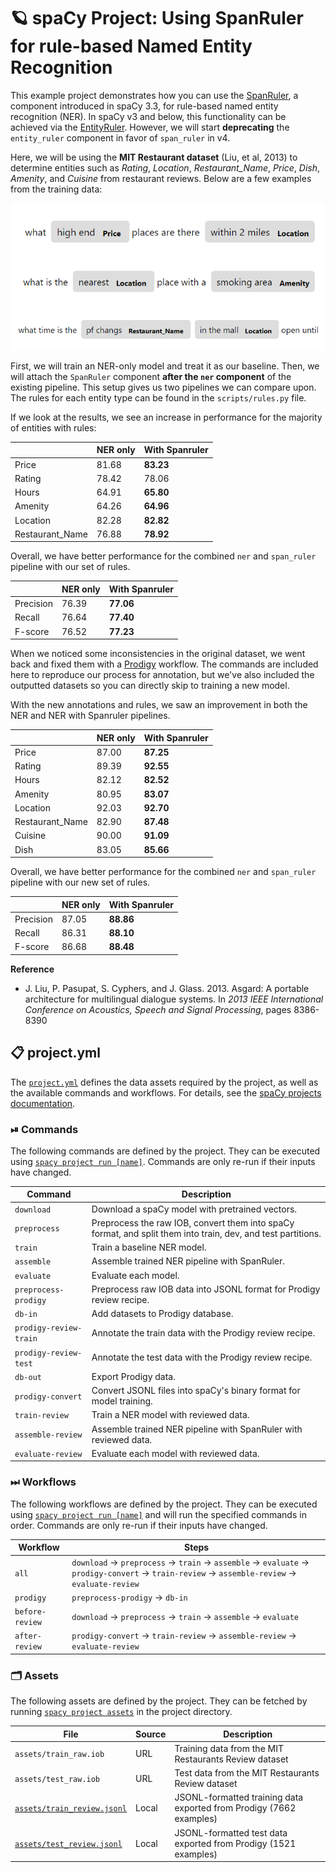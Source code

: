 <!-- SPACY PROJECT: AUTO-GENERATED DOCS START (do not remove) -->

# 🪐 spaCy Project: Using SpanRuler for rule-based Named Entity Recognition

This example project demonstrates how you can use the
[SpanRuler](https://spacy.io/api/spanruler), a component introduced in spaCy
3.3, for rule-based named entity recognition (NER). In spaCy v3 and below,
this functionality can be achieved via the
[EntityRuler](https://spacy.io/api/entityruler). However, we will start
**deprecating** the `entity_ruler` component in favor of `span_ruler` in v4.

Here, we will be using the **MIT Restaurant dataset** (Liu, et al, 2013) to
determine entities such as *Rating*, *Location*, *Restaurant_Name*,
*Price*, *Dish*, *Amenity*,  and *Cuisine* from restaurant reviews.
Below are a few examples from the training data:

![](figures/example_00.png)
![](figures/example_01.png)
![](figures/example_02.png)

First, we will train an NER-only model and treat it as our baseline. Then, we
will attach the `SpanRuler` component **after the `ner` component** of the
existing pipeline. This setup gives us two pipelines we can compare upon. The
rules for each entity type can be found in the `scripts/rules.py` file.

If we look at the results, we see an increase in performance for the majority
of entities with rules:

|          | NER only  | With Spanruler  |
|----------|-----------|-----------------|
| Price    | 81.68     | **83.23**       |
| Rating   | 78.42     |   78.06         |
| Hours    | 64.91     | **65.80**       |
| Amenity  | 64.26     | **64.96**       |
| Location | 82.28     | **82.82**       |
| Restaurant_Name| 76.88     | **78.92**       |

Overall, we have better performance for the combined `ner` and `span_ruler`
pipeline with our set of rules.

|           | NER only | With Spanruler |
|-----------|----------|----------------|
| Precision | 76.39    | **77.06**      |
| Recall    | 76.64    | **77.40**      |
| F-score   | 76.52    | **77.23**      |

When we noticed some inconsistencies in the original dataset, we went back and
fixed them with a [Prodigy](https://prodi.gy) workflow. The commands are included
here to reproduce our process for annotation, but we've also included the outputted
datasets so you can directly skip to training a new model. 

With the new annotations and rules, we saw an improvement in both the NER and NER with 
Spanruler pipelines.

|          | NER only  | With Spanruler  |
|----------|-----------|-----------------|
| Price    | 87.00     | **87.25**       |
| Rating   | 89.39     | **92.55**       |
| Hours    | 82.12     | **82.52**       |
| Amenity  | 80.95     | **83.07**       |
| Location | 92.03     | **92.70**       |
| Restaurant_Name| 82.90     | **87.48**       |
| Cuisine  | 90.00     | **91.09**       |
| Dish     | 83.05     | **85.66**       |

Overall, we have better performance for the combined `ner` and `span_ruler`
pipeline with our new set of rules.

|           | NER only | With Spanruler |
|-----------|----------|----------------|
| Precision | 87.05    | **88.86**      |
| Recall    | 86.31    | **88.10**      |
| F-score   | 86.68    | **88.48**      |

**Reference**

- J. Liu, P. Pasupat, S. Cyphers, and J. Glass. 2013. Asgard: A portable
architecture for multilingual dialogue systems. In *2013 IEEE International
Conference on Acoustics, Speech and Signal Processing*, pages 8386-8390


## 📋 project.yml

The [`project.yml`](project.yml) defines the data assets required by the
project, as well as the available commands and workflows. For details, see the
[spaCy projects documentation](https://spacy.io/usage/projects).

### ⏯ Commands

The following commands are defined by the project. They
can be executed using [`spacy project run [name]`](https://spacy.io/api/cli#project-run).
Commands are only re-run if their inputs have changed.

| Command | Description |
| --- | --- |
| `download` | Download a spaCy model with pretrained vectors. |
| `preprocess` | Preprocess the raw IOB, convert them into spaCy format, and split them into train, dev, and test partitions. |
| `train` | Train a baseline NER model. |
| `assemble` | Assemble trained NER pipeline with SpanRuler. |
| `evaluate` | Evaluate each model. |
| `preprocess-prodigy` | Preprocess raw IOB data into JSONL format for Prodigy review recipe. |
| `db-in` | Add datasets to Prodigy database. |
| `prodigy-review-train` | Annotate the train data with the Prodigy review recipe. |
| `prodigy-review-test` | Annotate the test data with the Prodigy review recipe. |
| `db-out` | Export Prodigy data. |
| `prodigy-convert` | Convert JSONL files into spaCy's binary format for model training. |
| `train-review` | Train a NER model with reviewed data. |
| `assemble-review` | Assemble trained NER pipeline with SpanRuler with reviewed data. |
| `evaluate-review` | Evaluate each model with reviewed data. |

### ⏭ Workflows

The following workflows are defined by the project. They
can be executed using [`spacy project run [name]`](https://spacy.io/api/cli#project-run)
and will run the specified commands in order. Commands are only re-run if their
inputs have changed.

| Workflow | Steps |
| --- | --- |
| `all` | `download` &rarr; `preprocess` &rarr; `train` &rarr; `assemble` &rarr; `evaluate` &rarr; `prodigy-convert` &rarr; `train-review` &rarr; `assemble-review` &rarr; `evaluate-review` |
| `prodigy` | `preprocess-prodigy` &rarr; `db-in` |
| `before-review` | `download` &rarr; `preprocess` &rarr; `train` &rarr; `assemble` &rarr; `evaluate` |
| `after-review` | `prodigy-convert` &rarr; `train-review` &rarr; `assemble-review` &rarr; `evaluate-review` |

### 🗂 Assets

The following assets are defined by the project. They can
be fetched by running [`spacy project assets`](https://spacy.io/api/cli#project-assets)
in the project directory.

| File | Source | Description |
| --- | --- | --- |
| `assets/train_raw.iob` | URL | Training data from the MIT Restaurants Review dataset |
| `assets/test_raw.iob` | URL | Test data from the MIT Restaurants Review dataset |
| [`assets/train_review.jsonl`](assets/train_review.jsonl) | Local | JSONL-formatted training data exported from Prodigy (7662 examples) |
| [`assets/test_review.jsonl`](assets/test_review.jsonl) | Local | JSONL-formatted test data exported from Prodigy (1521 examples) |

<!-- SPACY PROJECT: AUTO-GENERATED DOCS END (do not remove) -->
